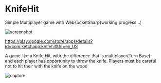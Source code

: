 # KnifeHit
Simple Multiplayer game with WebsocketSharp(working progress...)

![screenshot](https://user-images.githubusercontent.com/16706911/47833798-030e8300-ddb2-11e8-89b3-27a40576cf9b.png)


https://play.google.com/store/apps/details?id=com.ketchapp.knifehit&hl=en_US

A game like a Knife Hit, with the difference that is multiplayer(Turn Base) and each player has opportunity to throw the knife.
Players must be careful not to hit their with the knife on the wood

![capture](https://user-images.githubusercontent.com/16706911/47834041-ff2f3080-ddb2-11e8-9a36-ecb005b56d3a.PNG)

